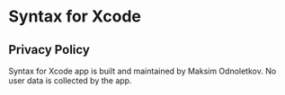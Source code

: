 # Syntax for Xcode

## Privacy Policy

Syntax for Xcode app is built and maintained by Maksim Odnoletkov. No user data is collected by the app.

